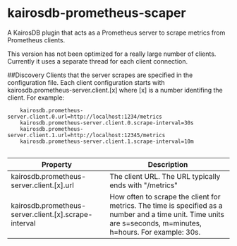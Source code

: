 # kairosdb-prometheus-scaper
A KairosDB plugin that acts as a Prometheus server to scrape metrics from Prometheus clients.

This version has not been optimized for a really large number of clients. Currently it uses a separate thread for each client connection. 

##Discovery
Clients that the server scrapes are specified in the configuration file. Each client configuration starts with
 kairosdb.prometheus-server.client.[x] where [x] is a number identifing the client. For example:
 
```
	kairosdb.prometheus-server.client.0.url=http://localhost:1234/metrics
	kairosdb.prometheus-server.client.0.scrape-interval=30s
	kairosdb.prometheus-server.client.1.url=http://localhost:12345/metrics
	kairosdb.prometheus-server.client.1.scrape-interval=10m
    
```
	
	
| Property | Description|
|----------|------------|
|kairosdb.prometheus-server.client.[x].url| The client URL. The URL typically ends with "/metrics"|
 kairosdb.prometheus-server.client.[x].scrape-interval| How often to scrape the client for metrics. The time is specified as a number and a time unit. Time units are s=seconds, m=minutes, h=hours. For example: 30s.|